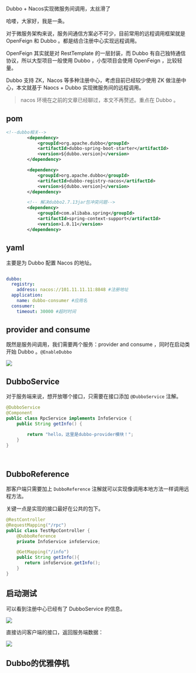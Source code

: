 Dubbo + Nacos实现微服务间调用，太丝滑了

哈喽，大家好，我是一条。

对于微服务架构来说，服务间通信方案必不可少，目前常用的远程调用框架就是 OpenFeign 和 Dubbo 。都是结合注册中心实现远程调用。

OpenFeign 其实就是对 RestTemplate 的一层封装，而 Dubbo 有自己独特通信协议，所以大型项目一般使用 Dubbo ，小型项目会使用 OpenFeign ，比较轻量。

Dubbo 支持 ZK，Nacos 等多种注册中心，考虑目前已经较少使用 ZK 做注册中心，本文就基于 Naocs + Dubbo 实现微服务间的远程调用。

> nacos 环境在之前的文章已经聊过，本文不再赘述。重点在 Dubbo 。 

## pom

```xml
<!--dubbo相关-->
        <dependency>
            <groupId>org.apache.dubbo</groupId>
            <artifactId>dubbo-spring-boot-starter</artifactId>
            <version>${dubbo.version}</version>
        </dependency>

        <dependency>
            <groupId>org.apache.dubbo</groupId>
            <artifactId>dubbo-registry-nacos</artifactId>
            <version>${dubbo.version}</version>
        </dependency>

        <!-- 解决dubbo2.7.13jar包冲突问题-->
        <dependency>
            <groupId>com.alibaba.spring</groupId>
            <artifactId>spring-context-support</artifactId>
            <version>1.0.11</version>
        </dependency>
```

## yaml

主要是为 Dubbo 配置 Nacos 的地址。

```yaml

dubbo:
  registry:
    address: nacos://101.11.11.11:8848 #注册地址
  application:
    name: dubbo-consumer #应用名
  consumer:
    timeout: 30000 #超时时间
```

## provider and consume

既然是服务间调用，我们需要两个服务：provider and consume ，同时在启动类开始 Dubbo 。`@EnableDubbo`

![](https://yitiaoit.oss-cn-beijing.aliyuncs.com/img/image-20220830174929576.png)

## DubboService

对于服务端来说，想开放哪个接口，只需要在接口添加 `@DubboService` 注解。

```java
@DubboService
@Component
public class RpcService implements InfoService {
    public String getInfo() {

        return "hello，这里是dubbo-provider模块！";
    }
}

    
```

## DubboReference

那客户端只需要加上 `DubboReference` 注解就可以实现像调用本地方法一样调用远程方法。

关键一点是实现的接口最好在公共的包下。

```java
@RestController
@RequestMapping("/rpc")
public class TestRpcController {
    @DubboReference
    private InfoService infoService;

    @GetMapping("/info")
    public String getInfo(){
       return infoService.getInfo();
    }
}
```

## 启动测试

可以看到注册中心已经有了 DubboService 的信息。

![](https://yitiaoit.oss-cn-beijing.aliyuncs.com/img/image-20220816171050583.png)

直接访问客户端的接口，返回服务端数据：

![](https://yitiaoit.oss-cn-beijing.aliyuncs.com/img/image-20220816171128035.png)

## Dubbo的优雅停机







